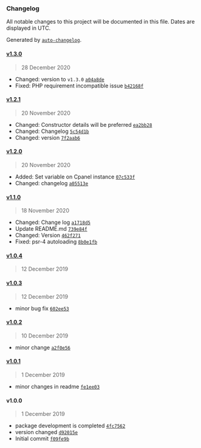 ### Changelog

All notable changes to this project will be documented in this file. Dates are displayed in UTC.

Generated by [`auto-changelog`](https://github.com/CookPete/auto-changelog).

#### [v1.3.0](https://github.com/Husseinzaher/laravel-cpanel/compare/v1.2.1...v1.3.0)

> 28 December 2020

- Changed: version to `v1.3.0` [`a04a8de`](https://github.com/Husseinzaher/laravel-cpanel/commit/a04a8def2e7dff69f4d948e388bf9982eb75fdfb)
- Fixed: PHP requirement incompatible issue [`b42168f`](https://github.com/Husseinzaher/laravel-cpanel/commit/b42168f698f19e062cabede8df92cd86273e92c8)

#### [v1.2.1](https://github.com/Husseinzaher/laravel-cpanel/compare/v1.2.0...v1.2.1)

> 20 November 2020

- Changed: Constructor details will be preferred [`ea2bb28`](https://github.com/Husseinzaher/laravel-cpanel/commit/ea2bb28780c86b21bbe1fdc754e5343c13d69fdf)
- Changed: Changelog [`5c54d1b`](https://github.com/Husseinzaher/laravel-cpanel/commit/5c54d1ba88959af393d96349322d61ff95e42131)
- Changed: version [`7f2aab6`](https://github.com/Husseinzaher/laravel-cpanel/commit/7f2aab66bc476e565d48640a5f3e8deb079d48b9)

#### [v1.2.0](https://github.com/Husseinzaher/laravel-cpanel/compare/v1.1.0...v1.2.0)

> 20 November 2020

- Added: Set variable on Cpanel instance [`07c533f`](https://github.com/Husseinzaher/laravel-cpanel/commit/07c533f668f93fd8365494fcc73b221c4ac08f5f)
- Changed: changelog [`a05513e`](https://github.com/Husseinzaher/laravel-cpanel/commit/a05513e6f8e9e2532edf4c13428e1253d8850d45)

#### [v1.1.0](https://github.com/Husseinzaher/laravel-cpanel/compare/v1.0.4...v1.1.0)

> 18 November 2020

- Changed: Change log [`a1718d5`](https://github.com/Husseinzaher/laravel-cpanel/commit/a1718d56d7703b1da58cc317f5a606e4ce5ae52e)
- Update README.md [`739e84f`](https://github.com/Husseinzaher/laravel-cpanel/commit/739e84fceaa8b4b03061465dbb124d37ffa8a074)
- Changed: Version [`462f271`](https://github.com/Husseinzaher/laravel-cpanel/commit/462f271040d99cbc252dd65507869273741a04ea)
- Fixed: psr-4 autoloading [`8b0e1fb`](https://github.com/Husseinzaher/laravel-cpanel/commit/8b0e1fbf18678cff67288e245ee28bca624d1a09)

#### [v1.0.4](https://github.com/Husseinzaher/laravel-cpanel/compare/v1.0.3...v1.0.4)

> 12 December 2019

#### [v1.0.3](https://github.com/Husseinzaher/laravel-cpanel/compare/v1.0.2...v1.0.3)

> 12 December 2019

- minor bug fix [`602ee53`](https://github.com/Husseinzaher/laravel-cpanel/commit/602ee534d904ff5181154067829e65e84bf1b2f6)

#### [v1.0.2](https://github.com/Husseinzaher/laravel-cpanel/compare/v1.0.1...v1.0.2)

> 10 December 2019

- minor change [`a2f0e56`](https://github.com/Husseinzaher/laravel-cpanel/commit/a2f0e56aabfec74e05aeffb736bb1d23a7fff055)

#### [v1.0.1](https://github.com/Husseinzaher/laravel-cpanel/compare/v1.0.0...v1.0.1)

> 1 December 2019

- minor changes in readme [`fe1ee03`](https://github.com/Husseinzaher/laravel-cpanel/commit/fe1ee03fd9231f86cb7cb9c808e13b772ec59e26)

#### v1.0.0

> 1 December 2019

- package development is completed [`4fc7562`](https://github.com/Husseinzaher/laravel-cpanel/commit/4fc756296eae0740343ee19d69edbc34b748b08d)
- version changed [`d92015e`](https://github.com/Husseinzaher/laravel-cpanel/commit/d92015ebe743922e3432b4b086e690930ec193f6)
- Initial commit [`f09fe9b`](https://github.com/Husseinzaher/laravel-cpanel/commit/f09fe9b09789c7b10a8b8c4d9d8b1f4473c58174)
